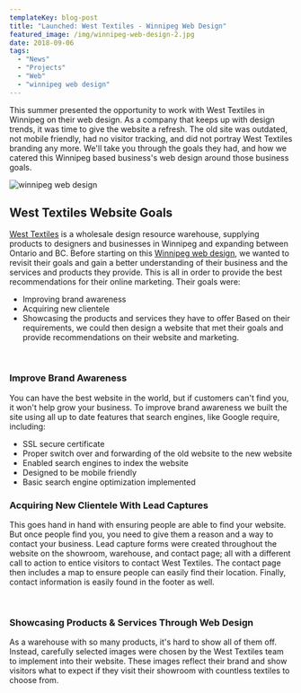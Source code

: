 ```yaml
---
templateKey: blog-post
title: "Launched: West Textiles - Winnipeg Web Design"
featured_image: /img/winnipeg-web-design-2.jpg
date: 2018-09-06
tags:
  - "News"
  - "Projects"
  - "Web"
  - "winnipeg web design"
---
```


<span style="font-weight: 400;">This summer presented the opportunity to work with West Textiles in Winnipeg on their web design. As a company that keeps up with design trends, it was time to give the website a refresh. The old site was outdated, not mobile friendly, had no visitor tracking, and did not portray West Textiles branding any more. We'll take you through the goals they had, and how we catered this Winnipeg based business's web design around those business goals.</span>

![winnipeg web design](/img/winnipeg-web-design-2.jpg)

## West Textiles Website Goals

[<span style="font-weight: 400;">West Textiles</span>](https://westtextiles.ca/)<span style="font-weight: 400;"> is a wholesale design resource warehouse, supplying products to designers and businesses in Winnipeg and expanding between Ontario and BC. Before starting on this [Winnipeg web design](https://graphicintuitions.com/services/web-design/), we wanted to revisit their goals and gain a better understanding of their business and the services and products they provide. This is all in order to provide the best recommendations for their online marketing. Their goals were:</span>

*   <span style="font-weight: 400;">Improving brand awareness</span>
*   <span style="font-weight: 400;">Acquiring new clientele</span>
*   <span style="font-weight: 400;">Showcasing the products and services they have to offer</span>
<span style="font-weight: 400;">Based on their requirements, we could then design a website that met their goals and provide recommendations on their website and marketing.</span>

&nbsp;

### Improve Brand Awareness

You can have the best website in the world, but if customers can't find you, it won't help grow your business. To improve brand awareness we built the site using all up to date features that search engines, like Google require, including:

*   SSL secure certificate
*   Proper switch over and forwarding of the old website to the new website
*   Enabled search engines to index the website
*   Designed to be mobile friendly
*   Basic search engine optimization implemented
&nbsp;

### Acquiring New Clientele With Lead Captures

This goes hand in hand with ensuring people are able to find your website. But once people find you, you need to give them a reason and a way to contact your business. Lead capture forms were created throughout the website on the showroom, warehouse, and contact page; all with a different call to action to entice visitors to contact West Textiles. The contact page then includes a map to ensure people can easily find their location. Finally, contact information is easily found in the footer as well.

&nbsp;

### Showcasing Products & Services Through Web Design

As a warehouse with so many products, it's hard to show all of them off. Instead, carefully selected images were chosen by the West Textiles team to implement into their website. These images reflect their brand and show visitors what to expect if they visit their showroom with countless textiles to choose from.